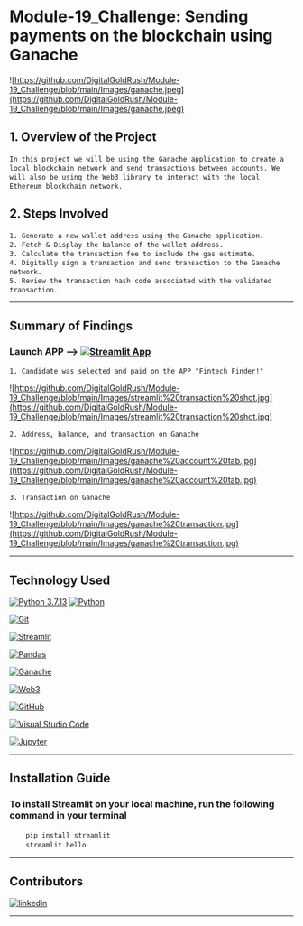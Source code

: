 # Module-19_Challenge: Sending payments on the blockchain using Ganache

![https://github.com/DigitalGoldRush/Module-19_Challenge/blob/main/Images/ganache.jpeg](https://github.com/DigitalGoldRush/Module-19_Challenge/blob/main/Images/ganache.jpeg)

## 1. Overview of the Project

    In this project we will be using the Ganache application to create a local blockchain network and send transactions between accounts. We will also be using the Web3 library to interact with the local Ethereum blockchain network.

## 2. Steps Involved

    1. Generate a new wallet address using the Ganache application.
    2. Fetch & Display the balance of the wallet address.
    3. Calculate the transaction fee to include the gas estimate.
    4. Digitally sign a transaction and send transaction to the Ganache network.
    5. Review the transaction hash code associated with the validated transaction.
---

## Summary of Findings

### Launch APP --> [![Streamlit App](https://static.streamlit.io/badges/streamlit_badge_black_white.svg)](https://digitalgoldrush-module-18-challenge-mod-18-challenge-w8dpyv.streamlitapp.com/)


    1. Candidate was selected and paid on the APP "Fintech Finder!"

![https://github.com/DigitalGoldRush/Module-19_Challenge/blob/main/Images/streamlit%20transaction%20shot.jpg](https://github.com/DigitalGoldRush/Module-19_Challenge/blob/main/Images/streamlit%20transaction%20shot.jpg)

    2. Address, balance, and transaction on Ganache

![https://github.com/DigitalGoldRush/Module-19_Challenge/blob/main/Images/ganache%20account%20tab.jpg](https://github.com/DigitalGoldRush/Module-19_Challenge/blob/main/Images/ganache%20account%20tab.jpg)

    3. Transaction on Ganache
![https://github.com/DigitalGoldRush/Module-19_Challenge/blob/main/Images/ganache%20transaction.jpg](https://github.com/DigitalGoldRush/Module-19_Challenge/blob/main/Images/ganache%20transaction.jpg)

---

## Technology Used

[![Python 3.7.13](https://img.shields.io/badge/python-3670A0?style=for-the-badge&logo=python&logoColor=ffdd54)]([https://www.python.org/downloads/release/python-3912/)
[![Python](https://img.shields.io/badge/Python-3.9.12-blue)](https://www.python.org/downloads/release/python-3912/)

[![Git](https://img.shields.io/badge/Git-F05032?style=for-the-badge&logo=git&logoColor=white)](https://git-scm.com/)

[![Streamlit](https://img.shields.io/badge/Streamlit-0.88.0-3670A0?style=for-the-badge&logo=Streamlit&logoColor=ffdd54)](https://streamlit.io/)

[![Pandas](https://img.shields.io/badge/Pandas-1.3.2-3670A0?style=for-the-badge&logo=Pandas&logoColor=ffdd54)](https://pandas.pydata.org/)

[![Ganache](https://img.shields.io/badge/Ganache-2.6.0-3670A0?style=for-the-badge&logo=Ganache&logoColor=ffdd54)](https://www.trufflesuite.com/ganache)

[![Web3](https://img.shields.io/badge/Web3-5.24.0-3670A0?style=for-the-badge&logo=Web3&logoColor=ffdd54)](https://web3py.readthedocs.io/en/stable/)

[![GitHub](https://img.shields.io/badge/github-%23121011.svg?style=for-the-badge&logo=github&logoColor=white)](https://github.com/DigitalGoldRush?tab=repositories)

[![Visual Studio Code](https://img.shields.io/badge/Visual%20Studio%20Code-007ACC?style=for-the-badge&logo=visual-studio-code&logoColor=white)](https://code.visualstudio.com/)

[![Jupyter](https://img.shields.io/badge/Jupyter-F37626?style=for-the-badge&logo=Jupyter&logoColor=white)](https://jupyter.org/)

---

## Installation Guide

### To install Streamlit on your local machine, run the following command in your terminal

```bash
    pip install streamlit
    streamlit hello
```

---

## Contributors

[![linkedin](https://img.shields.io/badge/Michael_Dionne-LinkedIn-blue)](https://www.linkedin.com/in/michael-dionne-b2a1b61b/)

---
